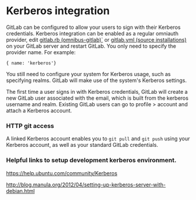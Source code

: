 # Kerberos integration

GitLab can be configured to allow your users to sign with their Kerberos credentials.
Kerberos integration can be enabled as a regular omniauth provider, edit [gitlab.rb (omnibus-gitlab)`](https://gitlab.com/gitlab-org/omnibus-gitlab/blob/master/README.md#omniauth-google-twitter-github-login) or [gitlab.yml (source installations)](https://gitlab.com/gitlab-org/gitlab-ce/blob/master/config/gitlab.yml.example) on your GitLab server and restart GitLab. You only need to specify the provider name. For example:

```
{ name: 'kerberos'}
```

You still need to configure your system for Kerberos usage, such as specifying realms. GitLab will make use of the system's Kerberos settings.

The first time a user signs in with Kerberos credentials, GitLab will create a new GitLab user associated with the email, which is built from the kerberos username and realm. Existing GitLab users can go to profile > account and attach a Kerberos account.

### HTTP git access

A linked Kerberos account enables you to `git pull` and `git push` using your Kerberos account, as well as your standard GitLab credentials.

### Helpful links to setup development kerberos environment. 

https://help.ubuntu.com/community/Kerberos

http://blog.manula.org/2012/04/setting-up-kerberos-server-with-debian.html